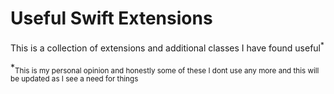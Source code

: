 # Useful Swift Extensions

This is a collection of extensions and additional classes I have found useful<sup>\*</sup>

\*<sub>This is my personal opinion and honestly some of these I dont use any more and this will be updated as I see a need for things</sub>
